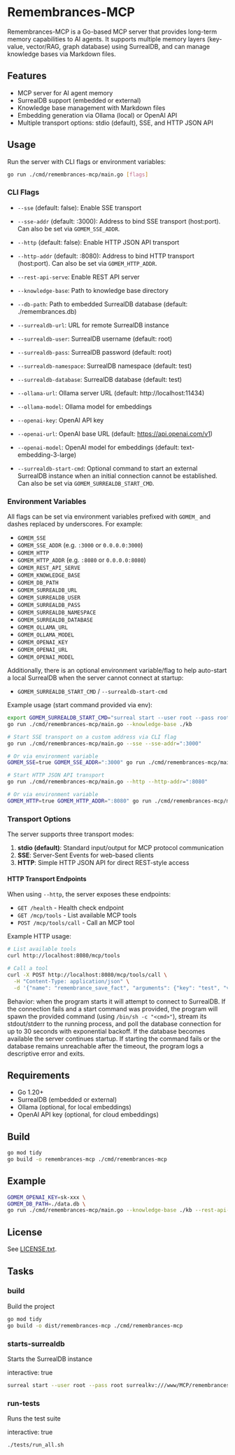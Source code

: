 # Remembrances-MCP

Remembrances-MCP is a Go-based MCP server that provides long-term memory capabilities to AI agents. It supports multiple memory layers (key-value, vector/RAG, graph database) using SurrealDB, and can manage knowledge bases via Markdown files.

## Features

- MCP server for AI agent memory
- SurrealDB support (embedded or external)
- Knowledge base management with Markdown files
- Embedding generation via Ollama (local) or OpenAI API
- Multiple transport options: stdio (default), SSE, and HTTP JSON API

## Usage

Run the server with CLI flags or environment variables:

```bash
go run ./cmd/remembrances-mcp/main.go [flags]
```

### CLI Flags

- `--sse` (default: false): Enable SSE transport
- `--sse-addr` (default: :3000): Address to bind SSE transport (host:port). Can also be set via `GOMEM_SSE_ADDR`.
- `--http` (default: false): Enable HTTP JSON API transport
- `--http-addr` (default: :8080): Address to bind HTTP transport (host:port). Can also be set via `GOMEM_HTTP_ADDR`.
- `--rest-api-serve`: Enable REST API server
- `--knowledge-base`: Path to knowledge base directory
- `--db-path`: Path to embedded SurrealDB database (default: ./remembrances.db)
- `--surrealdb-url`: URL for remote SurrealDB instance
- `--surrealdb-user`: SurrealDB username (default: root)
- `--surrealdb-pass`: SurrealDB password (default: root)
- `--surrealdb-namespace`: SurrealDB namespace (default: test)
- `--surrealdb-database`: SurrealDB database (default: test)
- `--ollama-url`: Ollama server URL (default: http://localhost:11434)
- `--ollama-model`: Ollama model for embeddings
- `--openai-key`: OpenAI API key
- `--openai-url`: OpenAI base URL (default: https://api.openai.com/v1)
- `--openai-model`: OpenAI model for embeddings (default: text-embedding-3-large)

- `--surrealdb-start-cmd`: Optional command to start an external SurrealDB instance when an initial connection cannot be established. Can also be set via `GOMEM_SURREALDB_START_CMD`.

### Environment Variables

All flags can be set via environment variables prefixed with `GOMEM_` and dashes replaced by underscores. For example:

- `GOMEM_SSE`
- `GOMEM_SSE_ADDR` (e.g. `:3000` or `0.0.0.0:3000`)
- `GOMEM_HTTP`
- `GOMEM_HTTP_ADDR` (e.g. `:8080` or `0.0.0.0:8080`)
- `GOMEM_REST_API_SERVE`
- `GOMEM_KNOWLEDGE_BASE`
- `GOMEM_DB_PATH`
- `GOMEM_SURREALDB_URL`
- `GOMEM_SURREALDB_USER`
- `GOMEM_SURREALDB_PASS`
- `GOMEM_SURREALDB_NAMESPACE`
- `GOMEM_SURREALDB_DATABASE`
- `GOMEM_OLLAMA_URL`
- `GOMEM_OLLAMA_MODEL`
- `GOMEM_OPENAI_KEY`
- `GOMEM_OPENAI_URL`
- `GOMEM_OPENAI_MODEL`

Additionally, there is an optional environment variable/flag to help auto-start a local SurrealDB when the server cannot connect at startup:

- `GOMEM_SURREALDB_START_CMD` / `--surrealdb-start-cmd`

Example usage (start command provided via env):

```bash
export GOMEM_SURREALDB_START_CMD="surreal start --user root --pass root surrealkv:///path/to/surreal_data"
go run ./cmd/remembrances-mcp/main.go --knowledge-base ./kb

# Start SSE transport on a custom address via CLI flag
go run ./cmd/remembrances-mcp/main.go --sse --sse-addr=":3000"

# Or via environment variable
GOMEM_SSE=true GOMEM_SSE_ADDR=":3000" go run ./cmd/remembrances-mcp/main.go --sse

# Start HTTP JSON API transport
go run ./cmd/remembrances-mcp/main.go --http --http-addr=":8080"

# Or via environment variable
GOMEM_HTTP=true GOMEM_HTTP_ADDR=":8080" go run ./cmd/remembrances-mcp/main.go
```

### Transport Options

The server supports three transport modes:

1. **stdio (default)**: Standard input/output for MCP protocol communication
2. **SSE**: Server-Sent Events for web-based clients 
3. **HTTP**: Simple HTTP JSON API for direct REST-style access

#### HTTP Transport Endpoints

When using `--http`, the server exposes these endpoints:

- `GET /health` - Health check endpoint
- `GET /mcp/tools` - List available MCP tools
- `POST /mcp/tools/call` - Call an MCP tool

Example HTTP usage:

```bash
# List available tools
curl http://localhost:8080/mcp/tools

# Call a tool
curl -X POST http://localhost:8080/mcp/tools/call \
  -H "Content-Type: application/json" \
  -d '{"name": "remembrance_save_fact", "arguments": {"key": "test", "value": "example"}}'
```

Behavior: when the program starts it will attempt to connect to SurrealDB. If the connection fails and a start command was provided, the program will spawn the provided command (using `/bin/sh -c "<cmd>"`), stream its stdout/stderr to the running process, and poll the database connection for up to 30 seconds with exponential backoff. If the database becomes available the server continues startup. If starting the command fails or the database remains unreachable after the timeout, the program logs a descriptive error and exits.

## Requirements

- Go 1.20+
- SurrealDB (embedded or external)
- Ollama (optional, for local embeddings)
- OpenAI API key (optional, for cloud embeddings)

## Build

```bash
go mod tidy
go build -o remembrances-mcp ./cmd/remembrances-mcp
```

## Example

```bash
GOMEM_OPENAI_KEY=sk-xxx \
GOMEM_DB_PATH=./data.db \
go run ./cmd/remembrances-mcp/main.go --knowledge-base ./kb --rest-api-serve
```

## License

See [LICENSE.txt](LICENSE.txt).

## Tasks

### build

Build the project

```bash
go mod tidy
go build -o dist/remembrances-mcp ./cmd/remembrances-mcp
```

### starts-surrealdb

Starts the SurrealDB instance

interactive: true
```bash
surreal start --user root --pass root surrealkv:///www/MCP/remembrances-mcp/surreal_data
```

### run-tests

Runs the test suite

interactive: true

```bash
./tests/run_all.sh
```